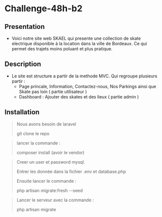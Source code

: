 # Challenge-48h-b2

## Presentation

* Voici notre site web SKAEL qui presente une collection de skate electrique disponible à la location dans la ville de Bordeaux. Ce qui permet des trajets moins poluant et plus pratique.

## Description

* Le site est structure a partir de la methode MVC. Qui regroupe plusieurs partir : 
    *   Page princale, Information, Contactez-nous, Nos Parkings ainsi que Skate pas loin ( partie utilisateur )
    *   Dashboard : Ajouter des skates et des lieux ( partie admin )

## Installation

> Nous avons besoin de laravel 
>
> git clone le repo

> lancer la commande :
>
> composer install (avoir le vendor)

> 
> Creer un user et password mysql.
>
> Entrer les donnée dans la fichier .env et database.php
>
> Ensuite lancer le commande :
>
> php artisan migrate:fresh --seed 

> Lancer le serveur avec la commande :
>
> php artisan migrate
